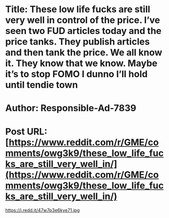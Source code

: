 # Title: These low life fucks are still very well in control of the price. I’ve seen two FUD articles today and the price tanks. They publish articles and then tank the price. We all know it. They know that we know. Maybe it’s to stop FOMO I dunno I’ll hold until tendie town
# Author: Responsible-Ad-7839
# Post URL: [https://www.reddit.com/r/GME/comments/owg3k9/these_low_life_fucks_are_still_very_well_in/](https://www.reddit.com/r/GME/comments/owg3k9/these_low_life_fucks_are_still_very_well_in/)


https://i.redd.it/47w7p3e6kye71.jpg